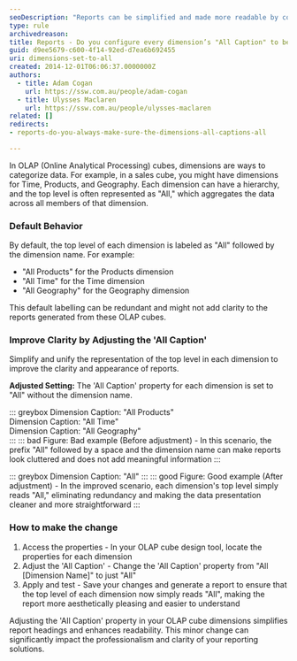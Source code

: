 ```yaml
---
seoDescription: "Reports can be simplified and made more readable by configuring every dimension's "All Caption" to be simply "All", eliminating redundancy and making data presentation cleaner."
type: rule
archivedreason: 
title: Reports - Do you configure every dimension’s "All Caption" to be "All"?
guid: d9ee5679-c600-4f14-92ed-d7ea6b692455
uri: dimensions-set-to-all
created: 2014-12-01T06:06:37.0000000Z
authors: 
  - title: Adam Cogan
    url: https://ssw.com.au/people/adam-cogan
  - title: Ulysses Maclaren
    url: https://ssw.com.au/people/ulysses-maclaren
related: []
redirects:
- reports-do-you-always-make-sure-the-dimensions-all-captions-all

---
```


In OLAP (Online Analytical Processing) cubes, dimensions are ways to categorize data. For example, in a sales cube, you might have dimensions for Time, Products, and Geography. Each dimension can have a hierarchy, and the top level is often represented as "All," which aggregates the data across all members of that dimension.

<!--endintro-->

### Default Behavior

By default, the top level of each dimension is labeled as "All" followed by the dimension name. For example:

* "All Products" for the Products dimension
* "All Time" for the Time dimension
* "All Geography" for the Geography dimension

This default labelling can be redundant and might not add clarity to the reports generated from these OLAP cubes.

### Improve Clarity by Adjusting the 'All Caption'

Simplify and unify the representation of the top level in each dimension to improve the clarity and appearance of reports.

**Adjusted Setting:** The 'All Caption' property for each dimension is set to "All" without the dimension name.

::: greybox
Dimension Caption: "All Products"  
Dimension Caption: "All Time"  
Dimension Caption: "All Geography"  
:::
::: bad
Figure: Bad example (Before adjustment) - In this scenario, the prefix "All" followed by a space and the dimension name can make reports look cluttered and does not add meaningful information
:::

::: greybox
Dimension Caption: "All"
:::
::: good
Figure: Good example (After adjustment) - In the improved scenario, each dimension's top level simply reads "All," eliminating redundancy and making the data presentation cleaner and more straightforward
:::

### How to make the change

1. Access the properties - In your OLAP cube design tool, locate the properties for each dimension
2. Adjust the 'All Caption' - Change the 'All Caption' property from "All [Dimension Name]" to just "All"
3. Apply and test - Save your changes and generate a report to ensure that the top level of each dimension now simply reads "All", making the report more aesthetically pleasing and easier to understand

Adjusting the 'All Caption' property in your OLAP cube dimensions simplifies report headings and enhances readability. This minor change can significantly impact the professionalism and clarity of your reporting solutions.
